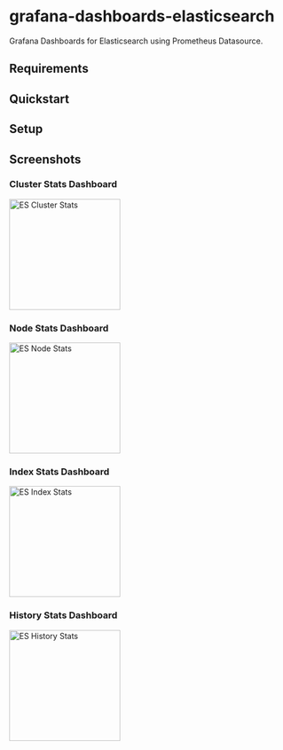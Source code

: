 # grafana-dashboards-elasticsearch

Grafana Dashboards for Elasticsearch using Prometheus Datasource.

## Requirements

## Quickstart

## Setup

## Screenshots

### Cluster Stats Dashboard

<img src="https://raw.githubusercontent.com/huynhsamha/grafana-dashboards-elasticsearch/master/screenshots/es-cluster-dashboard.jpg" alt="ES Cluster Stats" width="200px">


### Node Stats Dashboard

<img src="https://raw.githubusercontent.com/huynhsamha/grafana-dashboards-elasticsearch/master/screenshots/es-node-stats-dashboard.jpg" alt="ES Node Stats" width="200px">


### Index Stats Dashboard

<img src="https://raw.githubusercontent.com/huynhsamha/grafana-dashboards-elasticsearch/master/screenshots/es-index-stats-dashboard.jpg" alt="ES Index Stats" width="200px">


### History Stats Dashboard

<img src="https://raw.githubusercontent.com/huynhsamha/grafana-dashboards-elasticsearch/master/screenshots/es-history-stats-dashboard.jpg" alt="ES History Stats" width="200px">
